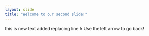```yaml
---
layout: slide
title: "Welcome to our second slide!"
---
```

this is new text added replacing line 5
Use the left arrow to go back!
